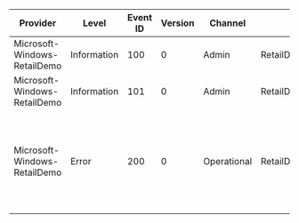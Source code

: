 Provider                      |  Level        |  Event ID  |  Version  |  Channel      |  Task                         |  Opcode  |  Keyword  |  Message
------------------------------|---------------|------------|-----------|---------------|-------------------------------|----------|-----------|-------------------------------------------------------------------------------------------------
Microsoft-Windows-RetailDemo  |  Information  |  100       |  0        |  Admin        |  RetailDemo_Service_Lifetime  |  Start   |  Service  |
Microsoft-Windows-RetailDemo  |  Information  |  101       |  0        |  Admin        |  RetailDemo_Service_Lifetime  |  Stop    |  Service  |
Microsoft-Windows-RetailDemo  |  Error        |  200       |  0        |  Operational  |  RetailDemo_Service_Error     |          |           |  Retail Demo service has caught an exception {HRESULT} (State: {ErrorState} Phase: {ErrorPhase})